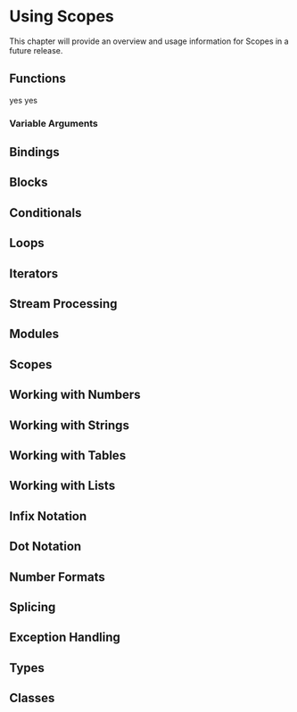 Using Scopes
============

This chapter will provide an overview and usage information for Scopes in a
future release.

Functions
---------

yes yes

### Variable Arguments ###

Bindings
--------

Blocks
------

Conditionals
------------

Loops
-----

Iterators
---------

Stream Processing
-----------------

Modules
-------

Scopes
------

Working with Numbers
--------------------

Working with Strings
--------------------

Working with Tables
-------------------

Working with Lists
------------------

Infix Notation
--------------

Dot Notation
------------

Number Formats
--------------

Splicing
--------

Exception Handling
------------------

Types
-----

Classes
-------


